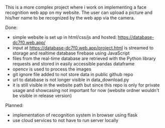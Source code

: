 This is a more complex project where i work on implementing a face recognition web app on my website.
The user can upload a picture and his/her name to be recognized by the web app via the camera.

Done:
- simple website is set up in html/css/js and hosted: https://database-dc7f0.web.app/
- input at https://database-dc7f0.web.app/project.html is streamed to storage and realtime database firebase using JavaScript
- files from the real-time database are retrieved with the Python library requests and stored in easily accessible pandas dataframe
- opencv is used to process the images
- git ignore file added to not store data in public github repo
- url to database is not longer visible in data_download.py
- it is still visible in the website path but since this repo is only for private usage and showcasing not important for now (website ordner wouldn't be visible in release version)

Planned:
- implementation of recognition system in browser using flask
- use cloud services to not have to run server locally
